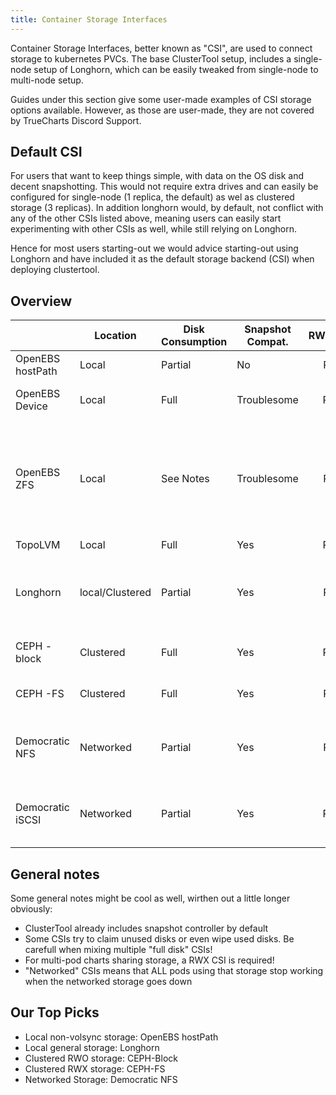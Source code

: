 ```yaml
---
title: Container Storage Interfaces
---
```


Container Storage Interfaces, better known as "CSI", are used to connect storage to kubernetes PVCs.
The base ClusterTool setup, includes a single-node setup of Longhorn, which can be easily tweaked from single-node to multi-node setup.

Guides under this section give some user-made examples of CSI storage options available.
However, as those are user-made, they are not covered by TrueCharts Discord Support.

## Default CSI

For users that want to keep things simple, with data on the OS disk and decent snapshotting.
This would not require extra drives and can easily be configured for single-node (1 replica, the default) as wel as clustered storage (3 replicas).
In addition longhorn would, by default, not conflict with any of the other CSIs listed above, meaning users can easily start experimenting with other CSIs as well, while still relying on Longhorn.

Hence for most users starting-out we would advice starting-out using Longhorn and have included it as the default storage backend (CSI) when deploying clustertool.

## Overview

|                  | Location  | Disk Consumption | Snapshot Compat. | RWO/RWX | Notes                                                                                                                         |
|------------------|-----------|------------------|------------------|:-------:|-------------------------------------------------------------------------------------------------------------------------------|
| OpenEBS hostPath | Local     | Partial          | No               | RWX     |                                                                                                                               |
| OpenEBS Device   | Local     | Full             | Troublesome      | RWO     | Partial snapshotting support                                                                                                  |
| OpenEBS ZFS      | Local     | See Notes        | Troublesome      | RWX     | Snapshots notoriously flaky, Full disk required for zpool, partial zpool can be used for OpenEBS |
| TopoLVM          | Local     | Full             | Yes              | RWO     |                                                                                                    |
| Longhorn         | local/Clustered | Partial    | Yes              | RWX     | RWX untested on TalosOS, Enterprise SSDs mandatory                                |
| CEPH -block      | Clustered | Full             | Yes              | RWO     | Shares disks with CEPH-FS                                                                       |
| CEPH -FS         | Clustered | Full             | Yes              | RWX     | Shares disks with CEPH-Block                                                                                                 |
| Democratic NFS   | Networked | Partial          | Yes              | RWX     | Requires TrueNAS Cron script due to instability                                                                               |
| Democratic iSCSI | Networked | Partial          | Yes              | RWO     | Requires TrueNAS Cron script due to instability                                                  |

## General notes

Some general notes might be cool as well, wirthen out a little longer obviously:

- ClusterTool already includes snapshot controller by default
- Some CSIs try to claim unused disks or even wipe used disks. Be carefull when mixing multiple "full disk" CSIs!
- For multi-pod charts sharing storage, a RWX CSI is required!
- "Networked" CSIs means that ALL pods using that storage stop working when the networked storage goes down

## Our Top Picks

- Local non-volsync storage: OpenEBS hostPath
- Local general storage: Longhorn
- Clustered RWO storage: CEPH-Block
- Clustered RWX storage: CEPH-FS
- Networked Storage: Democratic NFS
